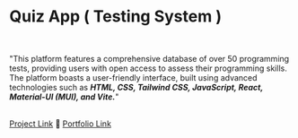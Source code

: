 <h1>Quiz App ( Testing System )</h1>
<br/>
<p>"This platform features a comprehensive database of over 50 programming tests, providing users with open access to assess their programming skills. The platform boasts a user-friendly interface, built using advanced technologies such as <b><i>HTML, CSS, Tailwind CSS, JavaScript, React, Material-UI (MUI), and Vite.</i></b>"</p>
<br/>
<a target="_blank" href="https://quiz-app-shk.vercel.app/">Project Link</a> 
📍
<a href="http://shakhriyor.com.uz">Portfolio Link</a>

